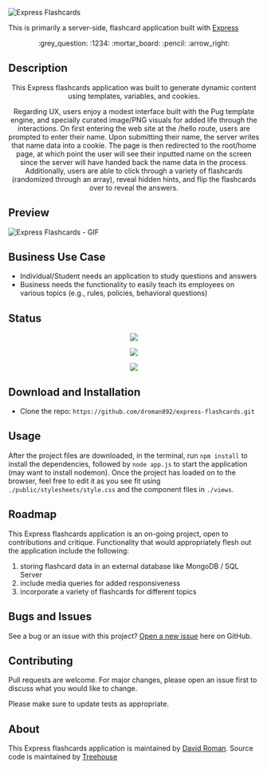 ![Express Flashcards](https://user-images.githubusercontent.com/25372739/137334595-b8163cc4-7729-4d98-9160-5b2abfe3bea1.png)

This is primarily a server-side, flashcard application built with [Express](https://expressjs.com/)

<p align="center"> :grey_question: :1234: :mortar_board: :pencil: :arrow_right: </p>

## Description

<p align="center"> This Express flashcards application was built to generate dynamic content using templates, variables, and cookies.</p>

<p align="center"> Regarding UX, users enjoy a modest interface built with the Pug template engine, and  specially curated image/PNG visuals for added life through the interactions.  On first entering the web site at the /hello route, users are prompted to enter their name.  Upon submitting their name, the server writes that name data into a cookie.  The page is then redirected to the root/home page, at which point the user will see their inputted name on the screen since the server will have handed back the name data in the process.  Additionally, users are able to click through a variety of flashcards (randomized through an array), reveal hidden hints, and flip the flashcards over to reveal the answers.</p>

## Preview

![Express Flashcards - GIF](https://user-images.githubusercontent.com/25372739/137336186-248be4c1-03b2-4045-b0ac-f52a1b116d7c.gif)

<!-- [Live Preview](http://david-roman.tech/express-flashcards) -->

## Business Use Case

- Individual/Student needs an application to study questions and answers
- Business needs the functionality to easily teach its employees on various topics (e.g., rules, policies, behavioral questions)

## Status

<p align="center"> <img src="https://img.shields.io/tokei/lines/github/droman892/express-flashcards" /> </p>

<p align="center"> <img src="https://img.shields.io/github/languages/count/droman892/express-flashcards" /> </p>

<p align="center"> <img src="https://img.shields.io/github/repo-size/droman892/express-flashcards" /> </p>

## Download and Installation

- Clone the repo: `https://github.com/droman892/express-flashcards.git` 
## Usage

After the project files are downloaded, in the terminal, run `npm install` to install the dependencies, followed by `node app.js` to start the application (may want to install nodemon).  Once the project has loaded on to the browser, feel free to edit it as you see fit using `./public/stylesheets/style.css` and the component files in `./views`.

## Roadmap

This Express flashcards application is an on-going project, open to contributions and critique.  Functionality that would appropriately flesh out the application include the following:
1) storing flashcard data in an external database like MongoDB / SQL Server
2) include media queries for added responsiveness
3) incorporate a variety of flashcards for different topics

## Bugs and Issues

See a bug or an issue with this project? [Open a new issue](https://github.com/droman892/express-flashcards/issues) here on GitHub.

## Contributing
Pull requests are welcome. For major changes, please open an issue first to discuss what you would like to change.

Please make sure to update tests as appropriate.

## About

This Express flashcards application is maintained by [David Roman](https://www.linkedin.com/in/david-roman-front-end-engineer/).
Source code is maintained by [Treehouse](https://github.com/treehouse-projects)
